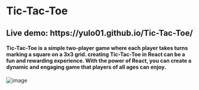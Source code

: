 <h1>Tic-Tac-Toe</h1>
<h2>Live demo: https://yulo01.github.io/Tic-Tac-Toe/</h2>

<h4>Tic-Tac-Toe is a simple two-player game where each player takes turns marking a square on a 3x3 grid. creating Tic-Tac-Toe in React can be a fun and rewarding experience. With the power of React, you can create a dynamic and engaging game that players of all ages can enjoy.</h4>

![image](https://user-images.githubusercontent.com/93291077/232120558-78f85667-fd5a-40f3-bd57-0b8769f25bdd.png)
